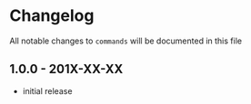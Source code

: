 # Changelog

All notable changes to `commands` will be documented in this file

## 1.0.0 - 201X-XX-XX

- initial release
